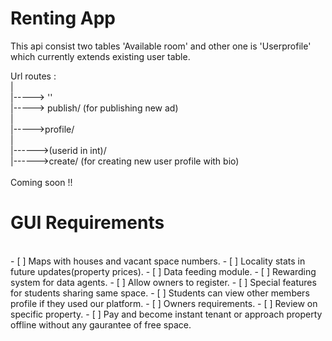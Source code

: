 # Renting App

This api consist two tables 'Available room' and other one is 'Userprofile' which currently extends existing user table.<br />

Url routes :<br />
|<br />
|-----> ''<br />
|-----> publish/     (for publishing new ad)<br />
|<br />
|----->profile/<br />
            |<br />
            |------>(userid in int)/<br />
            |------>create/      (for creating new user profile with bio)<br />
<br />
Coming soon !!<br />


# GUI Requirements
<br />
- [ ] Maps with houses and vacant space numbers.
- [ ] Locality stats in future updates(property prices).
- [ ] Data feeding module.
- [ ] Rewarding system for data agents.
- [ ] Allow owners to register.
- [ ] Special features for students sharing same space.
- [ ] Students can view other members profile if they used our platform.
- [ ] Owners requirements.
- [ ] Review on specific property.
- [ ] Pay and become instant tenant or approach property offline without any gaurantee of free space.





